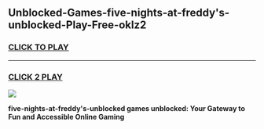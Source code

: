 
## Unblocked-Games-five-nights-at-freddy's-unblocked-Play-Free-oklz2
<h3>
<a href="https://premium76.site?title=five-nights-at-freddy's-unblocked&ref=18A1">CLICK TO PLAY</a></h3>
<hr>

<h3>
<a href="https://premium76.site?title=five-nights-at-freddy's-unblocked&ref=18A1">CLICK 2 PLAY</a>
  
</h3>

<a href="https://premium76.site?title=five-nights-at-freddy's-unblocked&ref=18A1"><img src="https://clearcache.store/games.png"></a>


**five-nights-at-freddy's-unblocked games unblocked: Your Gateway to Fun and Accessible Online Gaming**
